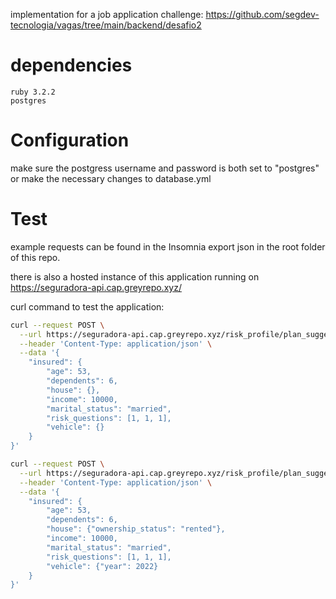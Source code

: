 implementation for a job application challenge:  https://github.com/segdev-tecnologia/vagas/tree/main/backend/desafio2


# dependencies
```
ruby 3.2.2
postgres
```

# Configuration
make sure the postgress username and password is both
set to "postgres" or make the necessary changes to database.yml

# Test
example requests can be found in the Insomnia export json in the root folder of this repo.

there is also a hosted instance of this application running on https://seguradora-api.cap.greyrepo.xyz/

curl command to test the application:
```bash
curl --request POST \
  --url https://seguradora-api.cap.greyrepo.xyz/risk_profile/plan_suggestion \
  --header 'Content-Type: application/json' \
  --data '{
	"insured": {
		"age": 53,
		"dependents": 6,
		"house": {},
		"income": 10000,
		"marital_status": "married",
		"risk_questions": [1, 1, 1],
		"vehicle": {}
	}
}'
```

```bash
curl --request POST \
  --url https://seguradora-api.cap.greyrepo.xyz/risk_profile/plan_suggestion \
  --header 'Content-Type: application/json' \
  --data '{
	"insured": {
		"age": 53,
		"dependents": 6,
		"house": {"ownership_status": "rented"},
		"income": 10000,
		"marital_status": "married",
		"risk_questions": [1, 1, 1],
		"vehicle": {"year": 2022}
	}
}'
```
